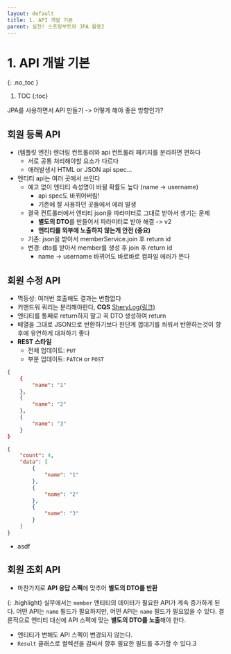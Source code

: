 ```yaml
---
layout: default
title: 1. API 개발 기본
parent: 실전! 스프링부트와 JPA 활용2
---
```


# 1. API 개발 기본
{: .no_toc }

1. TOC
{:toc}

JPA를 사용하면서 API 만들기 -> 어떻게 해야 좋은 방향인가?

## 회원 등록 API

- (템플릿 엔진) 렌더링 컨트롤러와 api 컨트롤러 패키지를 분리하면 편하다
  - 서로 공통 처리해야할 요소가 다르다
  - 애러발생시 HTML or JSON api spec...
- 엔티티 api는 여러 곳에서 쓰인다
  - 예고 없이 엔티티 속성명이 바뀔 확률도 높다 (name -> username)
    - api spec도 바뀌어버림!
    - 기존에 잘 사용하던 곳들에서 에러 발생
  - 결국 컨트롤러에서 엔티티 json을 파라미터로 그대로 받아서 생기는 문제
    - **별도의 DTO**를 만들어서 파라미터로 받아 해결 -> v2
    - **엔티티를 외부에 노출하지 않는게 안전 (중요)**
  - 기존: json을 받아서 memberService.join 후 return id
  - 변경: dto를 받아서 member를 생성 후 join 후 return id
    - name -> username 바뀌어도 바로바로 컴파일 에러가 뜬다

## 회원 수정 API

- 멱등성: 여러번 호출해도 결과는 변함없다
- 커맨드워 쿼리는 분리해야한다, **CQS** [SheryLog(링크)](https://velog.io/@yena1025/CQS-Command-Query-Separation)
- 엔티티를 통째로 return하지 말고 꼭 DTO 생성하여 return
- 배열을 그대로 JSON으로 반환하기보다 한단계 껍데기를 씌워서 반환하는것이 향후에 유연하게 대처하기 좋다
- **REST 스타일**
  - 전체 업데이트: `PUT`
  - 부분 업데이트: `PATCH` or `POST`

```json
{
    {
        "name": "1"
    }, 
    {
        "name": "2"
    },
    {
        "name": "3"
    }
}
```

```json
{
    "count": 4,
    "data": [
        {
            "name": "1"
        },
        {
            "name": "2"
        },
        {
            "name": "3"
        }
    ]
}
```

- asdf

## 회원 조회 API

- 마찬가지로 **API 응답 스펙**에 맞추어 **별도의 DTO를 반환**

{: .highlight}
실무에서는 `member` 엔티티의 데이터가 필요한 API가 계속 증가하게 된다.
어떤 API는 `name` 필드가 필요하지만, 어떤 API는 `name` 필드가 필요없을 수 있다.
결론적으로 엔티티 대신에 API 스펙에 맞는 **별도의 DTO를 노출**해야 한다.

- 엔티티가 변해도 API 스펙이 변경되지 않는다.
- `Result` 클래스로 컬렉션을 감싸서 향후 필요한 필드를 추가할 수 있다.3